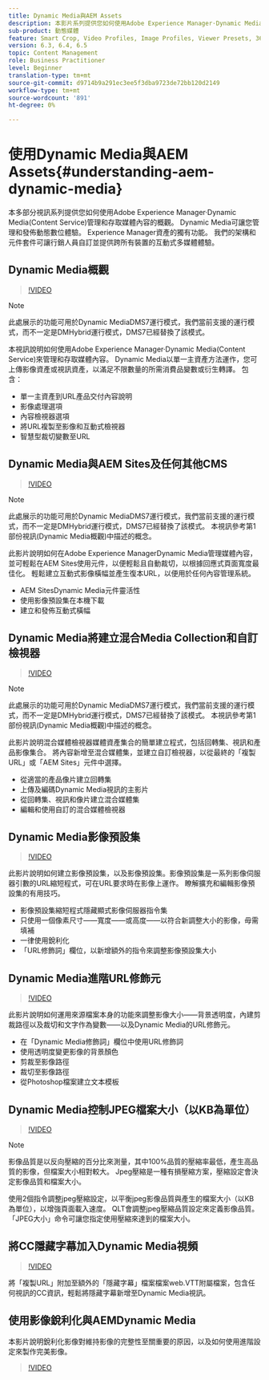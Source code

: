 ```yaml
---
title: Dynamic Media與AEM Assets
description: 本影片系列提供您如何使用Adobe Experience Manager·Dynamic Media作為內容服務來管理和存取媒體內容的概觀。 Dynamic Media可讓您管理和發佈動態數位體驗。 Experience Manager資產的獨有功能。 我們的架構和元件套件可讓行銷人員自訂並提供跨所有裝置的互動式多媒體體驗。
sub-product: 動態媒體
feature: Smart Crop, Video Profiles, Image Profiles, Viewer Presets, 360 VR Video, Image Sets, Spin Sets
version: 6.3, 6.4, 6.5
topic: Content Management
role: Business Practitioner
level: Beginner
translation-type: tm+mt
source-git-commit: d9714b9a291ec3ee5f3dba9723de72bb120d2149
workflow-type: tm+mt
source-wordcount: '891'
ht-degree: 0%

---
```



# 使用Dynamic Media與AEM Assets{#understanding-aem-dynamic-media}

本多部分視訊系列提供您如何使用Adobe Experience Manager·Dynamic Media(Content Service)管理和存取媒體內容的概觀。 Dynamic Media可讓您管理和發佈動態數位體驗。 Experience Manager資產的獨有功能。 我們的架構和元件套件可讓行銷人員自訂並提供跨所有裝置的互動式多媒體體驗。

## Dynamic Media概觀

>[!VIDEO](https://video.tv.adobe.com/v/27144/?quality=9&learn=on)

>[!NOTE]
>
>此處展示的功能可用於Dynamic MediaDMS7運行模式，我們當前支援的運行模式，而不一定是DMHybrid運行模式，DMS7已經替換了該模式。

本視訊說明如何使用Adobe Experience Manager·Dynamic Media(Content Service)來管理和存取媒體內容。 Dynamic Media以單一主資產方法運作，您可上傳影像資產或視訊資產，以滿足不限數量的所需消費品變數或衍生轉譯。 包含：

* 單一主資產到URL產品交付內容說明
* 影像處理選項
* 內容檢視器選項
* 將URL複製至影像和互動式檢視器
* 智慧型裁切變數至URL

## Dynamic Media與AEM Sites及任何其他CMS

>[!VIDEO](https://video.tv.adobe.com/v/27145/?quality=9&learn=on)

>[!NOTE]
>
>此處展示的功能可用於Dynamic MediaDMS7運行模式，我們當前支援的運行模式，而不一定是DMHybrid運行模式，DMS7已經替換了該模式。 本視訊參考第1部份視訊(Dynamic Media概觀)中描述的概念。

此影片說明如何在Adobe Experience ManagerDynamic Media管理媒體內容，並可輕鬆在AEM Sites使用元件，以便輕鬆且自動裁切，以根據回應式頁面寬度最佳化。 輕鬆建立互動式影像橫幅並產生復本URL，以便用於任何內容管理系統。

* AEM SitesDynamic Media元件靈活性
* 使用影像預設集在本機下載
* 建立和發佈互動式橫幅

## Dynamic Media將建立混合Media Collection和自訂檢視器

>[!VIDEO](https://video.tv.adobe.com/v/27146/?quality=9&learn=on)

>[!NOTE]
>
>此處展示的功能可用於Dynamic MediaDMS7運行模式，我們當前支援的運行模式，而不一定是DMHybrid運行模式，DMS7已經替換了該模式。 本視訊參考第1部份視訊(Dynamic Media概觀)中描述的概念。

此影片說明混合媒體檢視器媒體資產集合的簡單建立程式，包括回轉集、視訊和產品影像集合。 將內容新增至混合媒體集，並建立自訂檢視器，以從最終的「複製URL」或「AEM Sites」元件中選擇。

* 從適當的產品像片建立回轉集
* 上傳及編碼Dynamic Media視訊的主影片
* 從回轉集、視訊和像片建立混合媒體集
* 編輯和使用自訂的混合媒體檢視器

## Dynamic Media影像預設集

>[!VIDEO](https://video.tv.adobe.com/v/27320/?quality=9&learn=on)

此影片說明如何建立影像預設集，以及影像預設集。影像預設集是一系列影像伺服器引數的URL縮短程式，可在URL要求時在影像上運作。 瞭解擴充和編輯影像預設集的有用技巧。

* 影像預設集縮短程式隱藏顯式影像伺服器指令集
* 只使用一個像素尺寸——寬度——或高度——以符合新調整大小的影像，毋需填補
* 一律使用銳利化
* 「URL修飾詞」欄位，以新增額外的指令來調整影像預設集大小

## Dynamic Media進階URL修飾元

>[!VIDEO](https://video.tv.adobe.com/v/27319/?quality=9&learn=on)

此影片說明如何運用來源檔案本身的功能來調整影像大小——背景透明度，內建剪裁路徑以及裁切和文字作為變數——以及Dynamic Media的URL修飾元。

* 在「Dynamic Media修飾詞」欄位中使用URL修飾詞
* 使用透明度變更影像的背景顏色
* 剪裁至影像路徑
* 裁切至影像路徑
* 從Photoshop檔案建立文本模板

## Dynamic Media控制JPEG檔案大小（以KB為單位）

>[!VIDEO](https://video.tv.adobe.com/v/27404/?quality=9&learn=on)


>[!NOTE]
>
>影像品質是以反向壓縮的百分比來測量，其中100%品質的壓縮率最低，產生高品質的影像，但檔案大小相對較大。 Jpeg壓縮是一種有損壓縮方案，壓縮設定會決定影像品質和檔案大小。

使用2個指令調整jpeg壓縮設定，以平衡jpeg影像品質與產生的檔案大小（以KB為單位），以增強頁面載入速度。 QLT會調整jpeg壓縮品質設定來定義影像品質。 「JPEG大小」命令可讓您指定使用壓縮來達到的檔案大小。

## 將CC隱藏字幕加入Dynamic Media視頻

>[!VIDEO](https://video.tv.adobe.com/v/28074/?quality=9&learn=on)

將「複製URL」附加至額外的「隱藏字幕」檔案檔案web.VTT附屬檔案，包含任何視訊的CC資訊，輕鬆將隱藏字幕新增至Dynamic Media視訊。

## 使用影像銳利化與AEMDynamic Media

本影片說明銳利化影像對維持影像的完整性至關重要的原因，以及如何使用進階設定來製作完美影像。

>[!VIDEO](https://demos-pub.assetsadobe.com/etc/dam/viewers/s7viewers/html5/VideoViewer.html?asset=%2Fcontent%2Fdam%2Fdm-public-facing-upgrade-portal-video%2F04_DynamicImagery_AdvancedSettings_071917_BH.mp4&amp;config=/etc/dam/presets/viewer/Video_social&amp;serverUrl=https%3A%2F%2Fadobedemo62-h.assetsadobe.com%2Fis%2Fimage%2F&amp;contenturl=%2F&amp;config2=/etc/dam/presets/analytics&amp;videoserverurl=https://gateway-na.assetsadobe.com/DMGateway/public/demoCo&amp;posterimage=/content/dam/dm-public-facing-upgrade-portal-video/04_DynamicImagery_AdvancedSettings_071917_BH.mp4)
